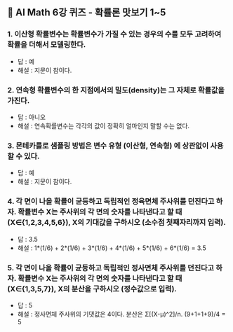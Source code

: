 ## 🍅 AI Math 6강 퀴즈 - 확률론 맛보기 1~5

### 1. 이산형 확률변수는 확률변수가 가질 수 있는 경우의 수를 모두 고려하여 확률을 더해서 모델링한다.

- 답 : 예
- 해설 : 지문이 참이다.

### 2. 연속형 확률변수의 한 지점에서의 밀도(density)는 그 자체로 확률값을 가진다.

- 답 : 아니오
- 해설 : 연속확률변수는 각각의 값이 정확히 얼마인지 말할 수는 없다.

### 3. 몬테카를로 샘플링 방법은 변수 유형 (이산형, 연속형) 에 상관없이 사용할 수 있다.

- 답 : 예
- 해설 : 지문이 참이다.

### 4. 각 면이 나올 확률이 균등하고 독립적인 정육면체 주사위를 던진다고 하자. 확률변수 X는 주사위의 각 면의 숫자를 나타낸다고 할 때 (X∈{1,2,3,4,5,6}), X의 기대값을 구하시오 (소수점 첫째자리까지 입력).

- 답 : 3.5
- 해설 : 1*(1/6) + 2*(1/6) + 3*(1/6) + 4*(1/6) + 5*(1/6) + 6*(1/6) = 3.5

### 5. 각 면이 나올 확률이 균등하고 독립적인 정사면체 주사위를 던진다고 하자. 확률변수 X는 주사위의 각 면의 숫자를 나타낸다고 할 때 (X∈{1,3,5,7}), X의 분산을 구하시오 (정수값으로 입력).

- 답 : 5
- 해설 : 정사면체 주사위의 기댓값은 4이다. 분산은 Σ[(X-μ)^2]/n. (9+1+1+9)/4 = 5
